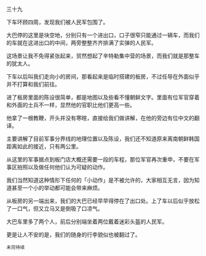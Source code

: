 三十九

下车环顾四周，发现我们被人民军包围了。

大巴停的这里是块空地，分别只有一个进出口，口子很窄只能通过一辆车，而我们的车就在这进出口的中间，两旁整整齐齐排满了实弹的人民军。

这场景让我不免得紧张起来，贸然想起了辛特勒集中营的场景，而我们就是那整车的犹太人。

下车以后叫我们走向小的房间，那看起来是临时搭建的板房，不过任导在外面似乎并不打算和我们前往。

进了板房里面的陈设很简单，都是地图以及些看不懂朝鲜文字。里面有位军官穿着和外面的士兵不一样，显然他的官职比他们更高一些。

他拿了一根教鞭，开头并没有寒暄，直接给我们做讲解，在他的旁边有位中文的翻译。

主要讲解了目前军事分界线的地理位置以及陈设，我们还不知道原来离南朝鲜韩国距离如此的接近，只有两公里。

从这里的军事据点到板门店大概还需要一段的车程，那位军官再次重申，不要在军事区拍照以及做任何他们认为可疑的动作。

我们当然知道这种情形下任何的「小动作」是不被允许的，大家相互无言，因为知道甚至一个小的举动都可能会带来麻烦。

从板房的另一端出来，我们的大巴已经早早得停在了出口处。上了车以后似乎放松了一口气，但又立马又是倒吸了口凉气。

大巴车里多了两个人，前后分别端坐着两位戴着迷彩头盔的人民军。

更是让人不安的是，我们的随身的行李貌似也被翻过了。

`未完待续`
